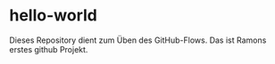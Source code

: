 # hello-world
Dieses Repository dient zum Üben des GitHub-Flows.
Das ist Ramons erstes github Projekt.
